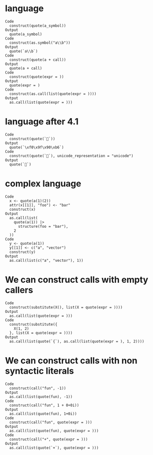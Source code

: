 # language

    Code
      construct(quote(a_symbol))
    Output
      quote(a_symbol)
    Code
      construct(as.symbol("a\\b"))
    Output
      quote(`a\\b`)
    Code
      construct(quote(a + call))
    Output
      quote(a + call)
    Code
      construct(quote(expr = ))
    Output
      quote(expr = )
    Code
      construct(as.call(list(quote(expr = ))))
    Output
      as.call(list(quote(expr = )))

# language after 4.1

    Code
      construct(quote(`🐶`))
    Output
      quote(`\xf0\x9f\x90\xb6`)
    Code
      construct(quote(`🐶`), unicode_representation = "unicode")
    Output
      quote(`🐶`)

# complex language

    Code
      x <- quote(a(1)(2))
      attr(x[[1]], "foo") <- "bar"
      construct(x)
    Output
      as.call(list(
        quote(a(1)) |>
          structure(foo = "bar"),
        2
      ))
    Code
      y <- quote(a(1))
      y[[1]] <- c("a", "vector")
      construct(y)
    Output
      as.call(list(c("a", "vector"), 1))

# We can construct calls with empty callers

    Code
      construct(substitute(X(), list(X = quote(expr = ))))
    Output
      as.call(list(quote(expr = )))
    Code
      construct(substitute({
        X(1, 2)
      }, list(X = quote(expr = ))))
    Output
      as.call(list(quote(`{`), as.call(list(quote(expr = ), 1, 2))))

# We can construct calls with non syntactic literals

    Code
      construct(call("fun", -1))
    Output
      as.call(list(quote(fun), -1))
    Code
      construct(call("fun", 1 + 0+0i))
    Output
      as.call(list(quote(fun), 1+0i))
    Code
      construct(call("fun", quote(expr = )))
    Output
      as.call(list(quote(fun), quote(expr = )))
    Code
      construct(call("+", quote(expr = )))
    Output
      as.call(list(quote(`+`), quote(expr = )))

